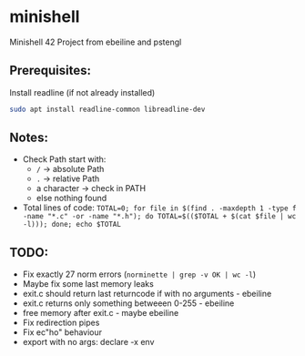# minishell
Minishell 42 Project from ebeiline and pstengl

## Prerequisites:
Install readline (if not already installed)
```bash
sudo apt install readline-common libreadline-dev
```

## Notes:
- Check Path start with:
    - `/` -> absolute Path
    - `.` -> relative Path
    - a character -> check in PATH
    - else nothing found
- Total lines of code: `TOTAL=0; for file in $(find . -maxdepth 1 -type f -name "*.c" -or -name "*.h"); do TOTAL=$(($TOTAL + $(cat $file | wc -l))); done; echo $TOTAL`

## TODO:
- Fix exactly 27 norm errors (`norminette | grep -v OK | wc -l`)
- Maybe fix some last memory leaks
- exit.c should return last returncode if with no arguments - ebeiline
- exit.c returns only something betweeen 0-255 - ebeiline
- free memory after exit.c - maybe ebeiline
- Fix redirection pipes
- Fix ec"ho" behaviour
- export with no args: declare -x env
